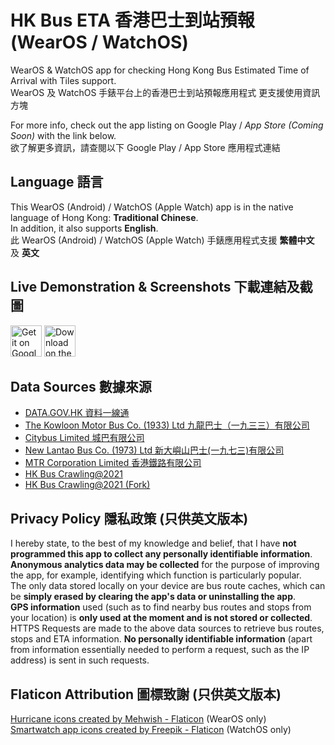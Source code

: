 # HK Bus ETA 香港巴士到站預報 (WearOS / WatchOS)
WearOS & WatchOS app for checking Hong Kong Bus Estimated Time of Arrival with Tiles support.<br>
WearOS 及 WatchOS 手錶平台上的香港巴士到站預報應用程式 更支援使用資訊方塊

For more info, check out the app listing on Google Play / *App Store (Coming Soon)* with the link below.<br>
欲了解更多資訊，請查閱以下 Google Play / App Store 應用程式連結

## Language 語言
This WearOS (Android) / WatchOS (Apple Watch) app is in the native language of Hong Kong: **Traditional Chinese**.<br>
In addition, it also supports **English**.<br>
此 WearOS (Android) / WatchOS (Apple Watch) 手錶應用程式支援 **繁體中文** 及 **英文**

## Live Demonstration & Screenshots 下載連結及截圖
<a href='https://play.google.com/store/apps/details?id=com.loohp.hkbuseta&utm_source=GitHub-Repo&pcampaignid=pcampaignidMKT-Other-global-all-co-prtnr-py-PartBadge-Mar2515-1'><img alt='Get it on Google Play' src='https://loohpjames.com/assets/images/get-it-on-google-play.png' height="50"/></a>
<a href='https://apps.apple.com/app/id6475241017'><img alt='Download on the App Store' src='https://developer.apple.com/assets/elements/badges/download-on-the-app-store.svg' height="50"></a>

## Data Sources 數據來源
- [DATA.GOV.HK 資料一線通](https://data.gov.hk)
- [The Kowloon Motor Bus Co. (1933) Ltd 九龍巴士（一九三三）有限公司](https://www.kmb.hk)
- [Citybus Limited 城巴有限公司](https://www.citybus.com.hk)
- [New Lantao Bus Co. (1973) Ltd 新大嶼山巴士(一九七三)有限公司](https://www.nlb.com.hk/)
- [MTR Corporation Limited 香港鐵路有限公司](https://www.mtr.com.hk/)
- [HK Bus Crawling@2021](https://github.com/hkbus/hk-bus-crawling)
- [HK Bus Crawling@2021 (Fork)](https://github.com/LOOHP/hk-bus-crawling)

## Privacy Policy 隱私政策 (只供英文版本)
I hereby state, to the best of my knowledge and belief, that I have **not programmed this app to collect any personally identifiable information**.<br>
**Anonymous analytics data may be collected** for the purpose of improving the app, for example, identifying which function is particularly popular.<br>
The only data stored locally on your device are bus route caches, which can be **simply erased by clearing the app's data or uninstalling the app**.<br>
**GPS information** used (such as to find nearby bus routes and stops from your location) is **only used at the moment and is not stored or collected**.<br>
HTTPS Requests are made to the above data sources to retrieve bus routes, stops and ETA information. **No personally identifiable information** (apart from information essentially needed to perform a request, such as the IP address) is sent in such requests.

## Flaticon Attribution 圖標致謝 (只供英文版本)
<a href="https://www.flaticon.com/free-icons/hurricane" title="hurricane icons">Hurricane icons created by Mehwish - Flaticon</a> (WearOS only)<br>
<a href="https://www.flaticon.com/free-icons/smartwatch-app" title="smartwatch app icons">Smartwatch app icons created by Freepik - Flaticon</a> (WatchOS only)
